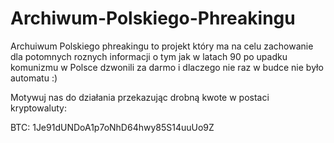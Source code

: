 # Archiwum-Polskiego-Phreakingu
Archuiwum Polskiego phreakingu to projekt który ma na celu zachowanie dla potomnych roznych informacji o tym jak w latach 90 po upadku
komunizmu w Polsce dzwonili za darmo  i dlaczego nie raz w budce nie było automatu :)

Motywuj nas do działania przekazując drobną kwote w postaci kryptowaluty:

BTC: 1Je91dUNDoA1p7oNhD64hwy85S14uuUo9Z






